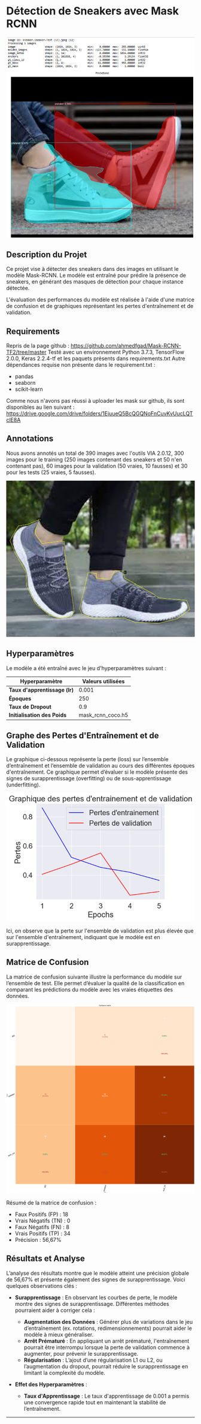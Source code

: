 # Détection de Sneakers avec Mask RCNN 

![test.jpg](assets/test.jpg)

## Description du Projet
Ce projet vise à détecter des sneakers dans des images en utilisant le modèle Mask-RCNN. Le modèle est entraîné pour prédire la présence de sneakers, en générant des masques de détection pour chaque instance détectée.

L'évaluation des performances du modèle est réalisée à l'aide d'une matrice de confusion et de graphiques représentant les pertes d'entraînement et de validation.

## Requirements 

Repris de la page github : https://github.com/ahmedfgad/Mask-RCNN-TF2/tree/master
Testé avec un environnement Python 3.7.3, TensorFlow 2.0.0, Keras 2.2.4-tf et les paquets présents dans requirements.txt
Autre dépendances requise non présente dans le requirement.txt : 
- pandas
- seaborn
- scikit-learn

Comme nous n'avons pas réussi à uploader les mask sur github, ils sont disponibles au lien suivant : https://drive.google.com/drive/folders/1EjuueQ5BcQGQNoFnCuvKvUucLQTclE8A

## Annotations 

Nous avons annotés un total de 390 images avec l'outils VIA 2.0.12, 300 images pour le training (250 images contenant des sneakers et 50 n'en contenant pas), 60 images pour la validation (50 vraies, 10 fausses) et 30 pour les tests (25 vraies, 5 fausses). 

![annotation.jpg](assets/annotation.jpg)

## Hyperparamètres

Le modèle a été entraîné avec le jeu d'hyperparamètres suivant :

| Hyperparamètre          | Valeurs utilisées                         |
|-------------------------|-------------------------------------------|
| **Taux d'apprentissage (lr)**  | 0.001                              |
| **Époques**              | 250                                      |
| **Taux de Dropout**        | 0.9                                   |
| **Initialisation des Poids** | mask_rcnn_coco.h5                     |

## Graphe des Pertes d'Entraînement et de Validation

Le graphique ci-dessous représente la perte (loss) sur l’ensemble d’entraînement et l’ensemble de validation au cours des différentes époques d'entraînement. Ce graphique permet d’évaluer si le modèle présente des signes de surapprentissage (overfitting) ou de sous-apprentissage (underfitting).

![Training and Validation Loss](assets/loss_graph.png)

Ici, on observe que la perte sur l'ensemble de validation est plus élevée que sur l'ensemble d'entraînement, indiquant que le modèle est en surapprentissage.

## Matrice de Confusion

La matrice de confusion suivante illustre la performance du modèle sur l’ensemble de test. Elle permet d’évaluer la qualité de la classification en comparant les prédictions du modèle avec les vraies étiquettes des données.

![Matrice de Confusion](assets/confusion_matrix.png)

Résumé de la matrice de confusion :
- Faux Positifs (FP) : 18
- Vrais Négatifs (TN) : 0
- Faux Négatifs (FN) : 8
- Vrais Positifs (TP) : 34
- Précision : 56,67%

## Résultats et Analyse

L’analyse des résultats montre que le modèle atteint une précision globale de 56,67% et présente également des signes de surapprentissage. Voici quelques observations clés :

- **Surapprentissage** : En observant les courbes de perte, le modèle montre des signes de surapprentissage. Différentes méthodes pourraient aider à corriger cela :
    - **Augmentation des Données** : Générer plus de variations dans le jeu d’entraînement (ex. rotations, redimensionnements) pourrait aider le modèle à mieux généraliser.
    - **Arrêt Prématuré** : En appliquant un arrêt prématuré, l'entraînement pourrait être interrompu lorsque la perte de validation commence à augmenter, pour prévenir le surapprentissage.
    - **Régularisation** : L’ajout d’une régularisation L1 ou L2, ou l’augmentation du dropout, pourrait réduire le surapprentissage en limitant la complexité du modèle.

- **Effet des Hyperparamètres** : 
    - **Taux d'Apprentissage** : Le taux d'apprentissage de 0.001 a permis une convergence rapide tout en maintenant la stabilité de l’entraînement.

--- 

